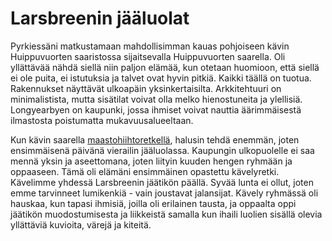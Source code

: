 # Larsbreenin jääluolat

Pyrkiessäni matkustamaan mahdollisimman kauas pohjoiseen kävin Huippuvuorten saaristossa sijaitsevalla Huippuvuorten saarella. Oli yllättävää nähdä siellä niin paljon elämää, kun otetaan huomioon, että siellä ei ole puita, ei istutuksia ja talvet ovat hyvin pitkiä. Kaikki täällä on tuotua. Rakennukset näyttävät ulkoapäin yksinkertaisilta. Arkkitehtuuri on minimalistista, mutta sisätilat voivat olla melko hienostuneita ja ylellisiä. Longyearbyen on kaupunki, jossa ihmiset voivat nauttia äärimmäisestä ilmastosta poistumatta mukavuusalueeltaan.

Kun kävin saarella [maastohiihtoretkellä](story:Backcountry_Ski_Touring_Spitsbergen), halusin tehdä enemmän, joten ensimmäisenä päivänä vierailin jääluolassa. Kaupungin ulkopuolelle ei saa mennä yksin ja aseettomana, joten liityin kuuden hengen ryhmään ja oppaaseen. Tämä oli elämäni ensimmäinen opastettu kävelyretki. Kävelimme yhdessä Larsbreenin jäätikön päällä. Syvää lunta ei ollut, joten emme tarvinneet lumikenkiä - vain joustavat jalansijat. Kävely ryhmässä oli hauskaa, kun tapasi ihmisiä, joilla oli erilainen tausta, ja oppaalta oppi jäätikön muodostumisesta ja liikkeistä samalla kun ihaili luolien sisällä olevia yllättäviä kuvioita, värejä ja kiteitä.

